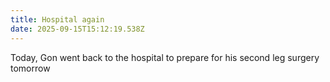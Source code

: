 ```yaml
---
title: Hospital again
date: 2025-09-15T15:12:19.538Z
---
```


Today, Gon went back to the hospital to prepare for his second leg surgery tomorrow
